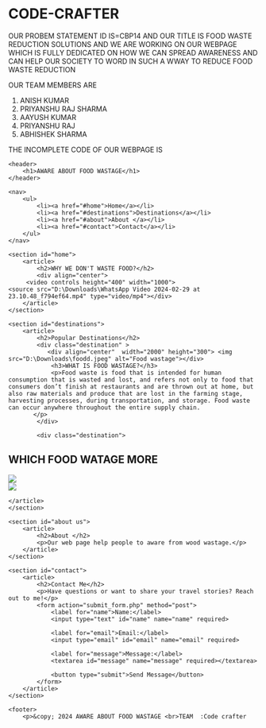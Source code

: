 # CODE-CRAFTER

OUR PROBEM STATEMENT ID IS=CBP14
AND OUR TITLE IS FOOD WASTE REDUCTION SOLUTIONS AND WE ARE WORKING ON OUR WEBPAGE WHICH IS FULLY DEDICATED ON HOW WE CAN SPREAD AWARENESS AND CAN HELP OUR SOCIETY TO WORD IN SUCH A WWAY TO REDUCE FOOD WASTE REDUCTION 

OUR TEAM MEMBERS ARE 
1. ANISH KUMAR
2. PRIYANSHU RAJ SHARMA
3. AAYUSH KUMAR
4. PRIYANSHU RAJ
5. ABHISHEK SHARMA

THE INCOMPLETE CODE OF OUR WEBPAGE IS 
<!DOCTYPE html>
<html lang="en">
<head>
    <meta charset="UTF-8">
    <meta name="viewport" content="width=device-width, initial-scale=1.0">
    <link rel="stylesheet" href="blog.css">
    <title>Travel Blog</title>
</head>
<body>

    <header>
        <h1>AWARE ABOUT FOOD WASTAGE</h1>
    </header>

    <nav>
        <ul>
            <li><a href="#home">Home</a></li>
            <li><a href="#destinations">Destinations</a></li>
            <li><a href="#about">About </a></li>
            <li><a href="#contact">Contact</a></li>
        </ul>
    </nav>

    <section id="home">
        <article>
            <h2>WHY WE DON'T WASTE FOOD?</h2>
            <div align="center">
         <video controls height="400" width="1000">
	<source src="D:\Downloads\WhatsApp Video 2024-02-29 at 23.10.48_f794ef64.mp4" type="video/mp4"></div>
        </article>
    </section>

    <section id="destinations">
        <article>
            <h2>Popular Destinations</h2>
            <div class="destination" >
               <div align="center"  width="2000" height="300"> <img src="D:\Downloads\foodd.jpeg" alt="Food wastage"></div>
                <h3>WHAT IS FOOD WASTAGE?</h3>
                <p>Food waste is food that is intended for human consumption that is wasted and lost, and refers not only to food that consumers don’t finish at restaurants and are thrown out at home, but also raw materials and produce that are lost in the farming stage, harvesting processes, during transportation, and storage. Food waste can occur anywhere throughout the entire supply chain. 
           </p>
            </div>

            <div class="destination">
<p><h2>WHICH FOOD WATAGE MORE</h2></p>
                <div width="1000" height="100"><img src="D:\Downloads\CC745842-CF84-434A-A2D4-D065A31469D3.png" >
               </div> 
 <div width="1000" height="100"><img src="D:\Downloads\food-waste-per-country-2-e1584476721656.jpg" >
               </div>  
            </div>

    </article>
    </section>

    <section id="about us">
        <article>
            <h2>About </h2>
            <p>Our web page help people to aware from wood wastage.</p>
        </article>
    </section>

    <section id="contact">
        <article>
            <h2>Contact Me</h2>
            <p>Have questions or want to share your travel stories? Reach out to me!</p>
            <form action="submit_form.php" method="post">
                <label for="name">Name:</label>
                <input type="text" id="name" name="name" required>

                <label for="email">Email:</label>
                <input type="email" id="email" name="email" required>

                <label for="message">Message:</label>
                <textarea id="message" name="message" required></textarea>

                <button type="submit">Send Message</button>
            </form>
        </article>
    </section>

    <footer>
        <p>&copy; 2024 AWARE ABOUT FOOD WASTAGE <br>TEAM  :Code crafter
</p>
    </footer>

</body>
</html>
